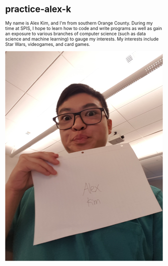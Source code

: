 # practice-alex-k


My name is Alex Kim, and I'm from southern Orange County. During my time at SPIS, I hope to learn how to code and write programs as well as gain an exposure to various branches of computer science (such as data science and machine learning) to gauge my interests. My interests include Star Wars, videogames, and card games.

![me](alex-k.jpg)

